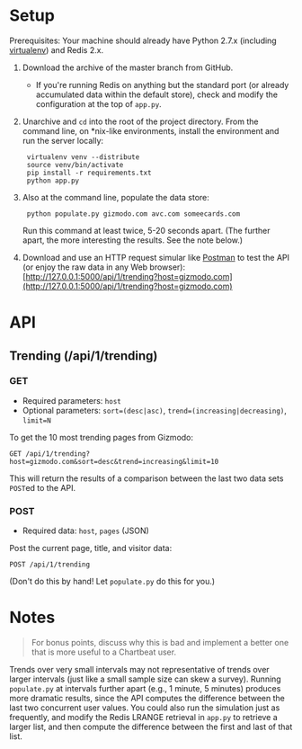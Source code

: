 # Setup

Prerequisites: Your machine should already have Python 2.7.x (including [virtualenv](http://www.virtualenv.org/en/latest/)) and Redis 2.x.

1. Download the archive of the master branch from GitHub.
	- If you're running Redis on anything but the standard port (or already accumulated data within the default store), check and modify the configuration at the top of `app.py`.
2. Unarchive and `cd` into the root of the project directory. From the command line, on *nix-like environments, install the environment and run the server locally:
		
		virtualenv venv --distribute
		source venv/bin/activate
		pip install -r requirements.txt
		python app.py

3. Also at the command line, populate the data store:
	
		python populate.py gizmodo.com avc.com someecards.com
		
	Run this command at least twice, 5-20 seconds apart. (The further apart, the more interesting the results. See the note below.)
	
4. Download and use an HTTP request simular like [Postman](https://chrome.google.com/webstore/detail/postman-rest-client/fdmmgilgnpjigdojojpjoooidkmcomcm?hl=en) to test the API (or enjoy the raw data in any Web browser): [http://127.0.0.1:5000/api/1/trending?host=gizmodo.com](http://127.0.0.1:5000/api/1/trending?host=gizmodo.com)

# API

## Trending (/api/1/trending)
### GET
- Required parameters: `host`
- Optional parameters: `sort=(desc|asc)`, `trend=(increasing|decreasing)`, `limit=N`

To get the 10 most trending pages from Gizmodo:

	GET /api/1/trending?host=gizmodo.com&sort=desc&trend=increasing&limit=10
	
This will return the results of a comparison between the last two data sets `POST`ed to the API.

### POST
- Required data: `host`, `pages` (JSON)

Post the current page, title, and visitor data:
	
	POST /api/1/trending
	
(Don't do this by hand! Let `populate.py` do this for you.)

# Notes

> For bonus points, discuss why this is bad and implement a better one that is more useful to a Chartbeat user.

Trends over very small intervals may not representative of trends over larger intervals (just like a small sample size can skew a survey). Running `populate.py` at intervals further apart (e.g., 1 minute, 5 minutes) produces more dramatic results, since the API computes the difference between the last two concurrent user values. You could also run the simulation just as frequently, and modify the Redis LRANGE retrieval in `app.py` to retrieve a larger list, and then compute the difference between the first and last of that list.